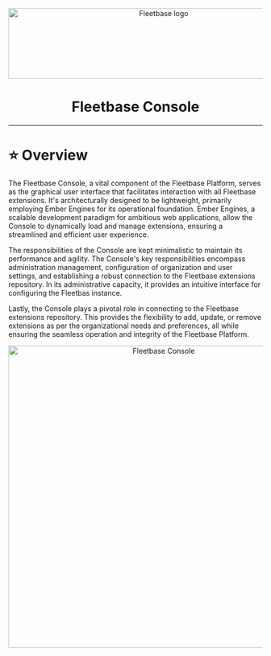 <div id="hero">
  <p align="center" dir="auto">
      <a href="https://fleetbase.io" rel="nofollow">
        <img src="https://user-images.githubusercontent.com/58805033/191936702-fed04b0f-7966-4041-96d0-95e27bf98248.png" alt="Fleetbase logo" width="600" height="140" style="max-width: 100%;">
      </a>
    </p>
    <h1 align="center" dir="auto">
      Fleetbase Console
    </h1>
    <hr />
</div>

# ⭐️ Overview

<p>The Fleetbase Console, a vital component of the Fleetbase Platform, serves as the graphical user interface that facilitates interaction with all Fleetbase extensions. It's architecturally designed to be lightweight, primarily employing Ember Engines for its operational foundation. Ember Engines, a scalable development paradigm for ambitious web applications, allow the Console to dynamically load and manage extensions, ensuring a streamlined and efficient user experience.</p>

<p>The responsibilities of the Console are kept minimalistic to maintain its performance and agility. The Console's key responsibilities encompass administration management, configuration of organization and user settings, and establishing a robust connection to the Fleetbase extensions repository. In its administrative capacity, it provides an intuitive interface for configuring the Fleetbas instance.</p>

<p>Lastly, the Console plays a pivotal role in connecting to the Fleetbase extensions repository. This provides the flexibility to add, update, or remove extensions as per the organizational needs and preferences, all while ensuring the seamless operation and integrity of the Fleetbase Platform.</p>

<p align="center" dir="auto">
  <img src="https://flb-assets.s3.ap-southeast-1.amazonaws.com/github/dark-light-layered-screenshots.png" alt="Fleetbase Console" width="600" style="max-width: 100%;" />
</p>